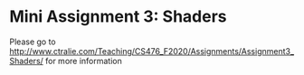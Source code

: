 # Mini Assignment 3: Shaders

Please go to <a href = "http://www.ctralie.com/Teaching/CS476_F2020/Assignments/Assignment3_Shaders/">http://www.ctralie.com/Teaching/CS476_F2020/Assignments/Assignment3_Shaders/</a> for more information